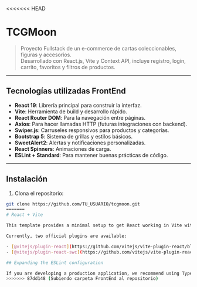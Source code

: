 <<<<<<< HEAD
# TCGMoon

> Proyecto Fullstack de un e-commerce de cartas coleccionables, figuras y accesorios.  
> Desarrollado con React.js, Vite y Context API, incluye registro, login, carrito, favoritos y filtros de productos.

---

## Tecnologías utilizadas FrontEnd
- **React 19**: Librería principal para construir la interfaz.
- **Vite**: Herramienta de build y desarrollo rápido.
- **React Router DOM**: Para la navegación entre páginas.
- **Axios**: Para hacer llamadas HTTP (futuras integraciones con backend).
- **Swiper.js**: Carruseles responsivos para productos y categorías.
- **Bootstrap 5**: Sistema de grillas y estilos básicos.
- **SweetAlert2**: Alertas y notificaciones personalizadas.
- **React Spinners**: Animaciones de carga.
- **ESLint + Standard**: Para mantener buenas prácticas de código.

---
## Instalación

1. Clona el repositorio:

```bash
git clone https://github.com/TU_USUARIO/tcgmoon.git
=======
# React + Vite

This template provides a minimal setup to get React working in Vite with HMR and some ESLint rules.

Currently, two official plugins are available:

- [@vitejs/plugin-react](https://github.com/vitejs/vite-plugin-react/blob/main/packages/plugin-react) uses [Babel](https://babeljs.io/) for Fast Refresh
- [@vitejs/plugin-react-swc](https://github.com/vitejs/vite-plugin-react/blob/main/packages/plugin-react-swc) uses [SWC](https://swc.rs/) for Fast Refresh

## Expanding the ESLint configuration

If you are developing a production application, we recommend using TypeScript with type-aware lint rules enabled. Check out the [TS template](https://github.com/vitejs/vite/tree/main/packages/create-vite/template-react-ts) for information on how to integrate TypeScript and [`typescript-eslint`](https://typescript-eslint.io) in your project.
>>>>>>> 87dd148 (Subiendo carpeta FrontEnd al repositorio)

